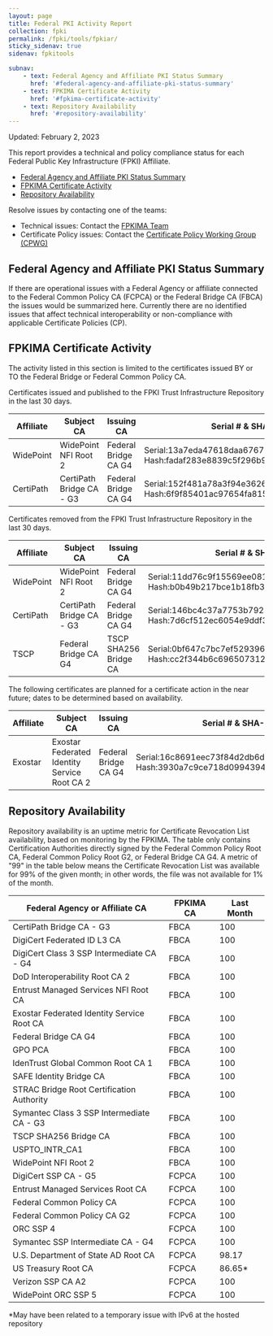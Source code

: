 ```yaml
---
layout: page 
title: Federal PKI Activity Report
collection: fpki
permalink: /fpki/tools/fpkiar/
sticky_sidenav: true
sidenav: fpkitools

subnav:
    - text: Federal Agency and Affiliate PKI Status Summary
      href: '#federal-agency-and-affiliate-pki-status-summary'
    - text: FPKIMA Certificate Activity
      href: '#fpkima-certificate-activity'
    - text: Repository Availability
      href: '#repository-availability'
---
```


Updated: February 2, 2023 

This report provides a technical and policy compliance status for each Federal Public Key Infrastructure (FPKI) Affiliate.

- [Federal Agency and Affiliate PKI Status Summary](#federal-agency-and-affiliate-pki-status-summary)
- [FPKIMA Certificate Activity](#fpkima-certificate-activity)
- [Repository Availability](#repository-availability)

Resolve issues by contacting one of the teams:  

- Technical issues: Contact the [FPKIMA Team](mailto:fpki-help@gsa.gov) 
- Certificate Policy issues: Contact the [Certificate Policy Working Group (CPWG)](mailto:fpkipa_cpwg@listserv.gsa.gov)  

## Federal Agency and Affiliate PKI Status Summary
If there are operational issues with a Federal Agency or affiliate connected to the Federal Common Policy CA (FCPCA) or the Federal Bridge CA (FBCA) the issues would be summarized here. Currently there are no identified issues that affect technical interoperability or non-compliance with applicable Certificate Policies (CP). 

## FPKIMA Certificate Activity
The activity listed in this section is limited to the certificates issued BY or TO the Federal Bridge or Federal Common Policy CA.

Certificates issued and published to the FPKI Trust Infrastructure Repository in the last 30 days.

| Affiliate | Subject CA | Issuing CA | Serial # & SHA-1 Hash | Issued Date | Expiration Date |
| --------- | ---------- | ---------- | --------------------- | ----------- | ----------- |
| WidePoint	| WidePoint NFI Root 2 | Federal Bridge CA G4 | Serial:13a7eda47618daa676730aefaa86d5986966eaf5 Hash:fadaf283e8839c5f296b9eebb00bc6cf848646f2 | 1/10/23 | 1/10/26 | 
| CertiPath | CertiPath Bridge CA - G3 | Federal Bridge CA G4 | Serial:152f481a78a3f94e3626e0507f30336378014b6c Hash:6f9f85401ac97654fa815206ebdbc0656c7903bc | 1/10/23 | 1/10/26 |

Certificates removed from the FPKI Trust Infrastructure Repository in the last 30 days.

| Affiliate | Subject CA | Issuing CA | Serial # & SHA-1 Hash | Expiration Date | Action |
| --------- | ---------- | ---------- | --------------------- | ----------- | ----------- |
| WidePoint	| WidePoint NFI Root 2 | Federal Bridge CA G4 | Serial:11dd76c9f15569ee0810d5af6e3d5aa104b343f5 Hash:b0b49b217bce1b18fb374dc629d5f100ba9dde49 |	2/4/23 | Renewed |
| CertiPath	| CertiPath Bridge CA - G3 | Federal Bridge CA G4 | Serial:146bc4c37a7753b792ae772067de692f093c6df1 Hash:7d6cf512ec6054e9ddf37a37d83c4955228e21c | 2/18/23 | Renewed |
| TSCP | Federal Bridge CA G4 | TSCP SHA256 Bridge CA | Serial:0bf647c7bc7ef5293968884b35105803 Hash:cc2f344b6c6965073129342f761dc9d55f6ae3fe | 1/15/23 | Removed |

The following certificates are planned for a certificate action in the near future; dates to be determined based on availability.

| Affiliate | Subject CA | Issuing CA | Serial # & SHA-1 Hash | Expiration Date | Action |
| --------- | ---------- | ---------- | --------------------- | --------------- | ------ |
| Exostar | Exostar Federated Identity Service Root CA 2 | Federal Bridge CA G4 | Serial:16c8691eec73f84d2db6d0ccb58bc8675cf0220e Hash:3930a7c9ce718d0994394feea49a4ada1ebf665d | 2/25/23 | Renewal 2/7/23 |


## Repository Availability 
Repository availability is an uptime metric for Certificate Revocation List availability, based on monitoring by the FPKIMA. The table only contains Certification Authorities directly signed by the Federal Common Policy Root CA, Federal Common Policy Root G2, or Federal Bridge CA G4. A metric of "99" in the table below means the Certificate Revocation List was available for 99% of the given month; in other words, the file was not available for 1% of the month. 

| Federal Agency or Affiliate CA | FPKIMA CA | Last Month | 
| ------------------------------ | --------- | ------------ | 
| CertiPath Bridge CA - G3 | FBCA | 100 | 
| DigiCert Federated ID L3 CA | FBCA | 100 | 
| DigiCert Class 3 SSP Intermediate CA - G4	| FBCA | 100 |
| DoD Interoperability Root CA 2 | FBCA	| 100 |
| Entrust Managed Services NFI Root CA | FBCA |	100 |
| Exostar Federated Identity Service Root CA | FBCA	| 100 |
| Federal Bridge CA G4 | FBCA | 100	| 
| GPO PCA | FBCA | 100 | 
| IdenTrust Global Common Root CA 1 | FBCA | 100 | 
| SAFE Identity Bridge CA	| FBCA | 100 |
| STRAC Bridge Root Certification Authority	| FBCA | 100 |
| Symantec Class 3 SSP Intermediate CA - G3	| FBCA | 100 |
| TSCP SHA256 Bridge CA	| FBCA | 100 |
| USPTO_INTR_CA1 | FBCA	| 100 |
| WidePoint NFI Root 2	| FBCA	| 100 |
| DigiCert SSP CA - G5	| FCPCA	| 100 |
| Entrust Managed Services Root CA	| FCPCA	| 100 |
| Federal Common Policy CA	| FCPCA	| 100 |
| Federal Common Policy CA G2 | FCPCA | 100 |
| ORC SSP 4	| FCPCA	| 100 |
| Symantec SSP Intermediate CA - G4	| FCPCA | 100 |
| U.S. Department of State AD Root CA | FCPCA | 98.17 |
| US Treasury Root CA | FCPCA | 86.65* |
| Verizon SSP CA A2 | FCPCA	| 100 |
| WidePoint ORC SSP 5	| FCPCA	| 100 |

*May have been related to a temporary issue with IPv6 at the hosted repository
